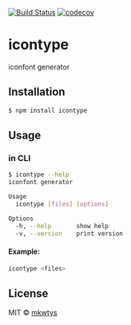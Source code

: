 [![Build Status](https://travis-ci.org/mkwtys/icontype.svg?branch=master)](https://travis-ci.org/mkwtys/icontype)
[![codecov](https://codecov.io/gh/mkwtys/icontype/branch/master/graph/badge.svg)](https://codecov.io/gh/mkwtys/icontype)

# icontype

iconfont generator

## Installation

```sh
$ npm install icontype
```

## Usage

### in CLI

```sh
$ icontype --help
iconfont generator

Usage
  icontype [files] [options]

Options
  -h, --help       show help
  -v, --version    print version
```

#### Example:

```sh
icontype <files>
```

## License

MIT © [mkwtys](https://github.com/mkwtys)
